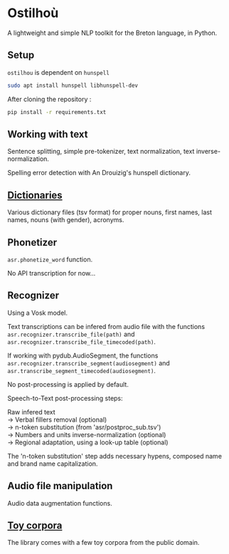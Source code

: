 # Ostilhoù

A lightweight and simple NLP toolkit for the Breton language, in Python.

## Setup

`ostilhou` is dependent on `hunspell`

```sh
sudo apt install hunspell libhunspell-dev
```

After cloning the repository :

```sh
pip install -r requirements.txt
```

## Working with text

Sentence splitting, simple pre-tokenizer, text normalization, text inverse-normalization.

Spelling error detection with An Drouizig's hunspell dictionary.

## [Dictionaries](ostilhou/dicts/README.md)

Various dictionary files (tsv format) for proper nouns, first names, last names, nouns (with gender), acronyms.

## Phonetizer

`asr.phonetize_word` function.

No API transcription for now...

## Recognizer

Using a Vosk model.

Text transcriptions can be infered from audio file with the functions `asr.recognizer.transcribe_file(path)` and  `asr.recognizer.transcribe_file_timecoded(path)`.

If working with pydub.AudioSegment, the functions `asr.recognizer.transcribe_segment(audiosegment)` and `asr.transcribe_segment_timecoded(audiosegment)`.

No post-processing is applied by default.

Speech-to-Text post-processing steps:

Raw infered text \
  -> Verbal fillers removal (optional) \
  -> n-token substitution (from 'asr/postproc_sub.tsv') \
  -> Numbers and units inverse-normalization (optional) \
  -> Regional adaptation, using a look-up table (optional)

The 'n-token substitution' step adds necessary hypens, composed name and brand name capitalization.

## Audio file manipulation

Audio data augmentation functions.

## [Toy corpora](ostilhou/corpora/)

The library comes with a few toy corpora from the public domain.
